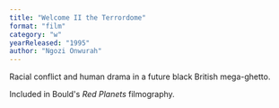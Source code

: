 ```yaml
---
title: "Welcome II the Terrordome"
format: "film"
category: "w"
yearReleased: "1995"
author: "Ngozi Onwurah"
---
```

Racial conflict and human drama in a future  black British mega-ghetto.

Included in Bould's _Red  Planets_ filmography.

